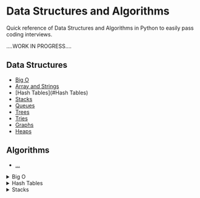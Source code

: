 # Data Structures and Algorithms
Quick reference of Data Structures and Algorithms in Python to easily pass coding interviews.

....WORK IN PROGRESS....

## Data Structures
 - [Big O]()
 - [Array and Strings]()
 - [Hash Tables](#Hash Tables)
 - [Stacks](#Stacks)
 - [Queues]()
 - [Trees]()
 - [Tries]()
 - [Graphs]()
 - [Heaps]()

## Algorithms
 - [...]()


<details>
<summary>Big O</summary>
<img src="https://github.com/ivaste/Algorithms/blob/master/BigO_Algorithms.JPG"/>
<img src="https://github.com/ivaste/Algorithms/blob/master/BigO_Sort.JPG" max/>

</details>


<details><summary>Hash Tables</summary>
....
blablabla
</details>

<details><summary>Stacks</summary>
.....
Last-in, first-out (LIFO) principle. 
Used to:
- reverse a data sequence.
- Recursive algorithms to store data and pick them up lately
- To implement a recursive algorithm iteratively

Methods:
- *S.push(e):* Add element e to the top of stack S.
- *S.pop():* Remove and return the top element from the stack S; an error occurs if the stack is empty.
-	*S.top():* Return a reference to the top element of stack S, without removing it; an error occurs if the stack is empty.
-	*S.is_empty( ):* Return True if stack S does not contain any elements.
-	*len(S):* Return the number of elements in stack S; __len__
A newly created stack is empty.

*Implementation* with a Single Linked List: [LinkedStack.py](https://github.com/ivaste/Algorithms/blob/master/LinkedStack.py)

*Time Complexity:*
| Operation   | Running Time |
| ----------- |-------------:|
| S.push()    | O(1)         |
| S.pop()     | O(1)         |
| S.top()     | O(1)         |
| len(S)      | O(1)         |
| S.isEmpty() | O(1)         |

*Space Complexity:* O(n)

</details>
